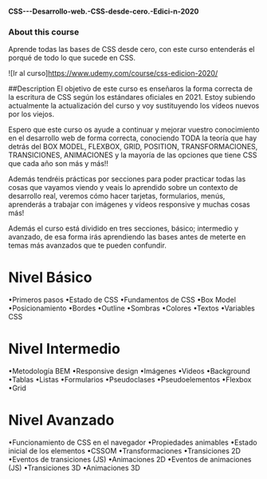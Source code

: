 #### CSS---Desarrollo-web.-CSS-desde-cero.-Edici-n-2020

### About this course
Aprende todas las bases de CSS desde cero, con este curso entenderás el porqué de todo lo que sucede en CSS.

![Ir al curso]https://www.udemy.com/course/css-edicion-2020/

##Description
El objetivo de este curso es enseñaros la forma correcta de la escritura de CSS según los estándares oficiales en 2021. Estoy subiendo actualmente la actualización del curso y voy sustituyendo los vídeos nuevos por los viejos.

Espero que este curso os ayude a continuar y mejorar vuestro conocimiento en el desarrollo web de forma correcta, conociendo TODA la teoría que hay detrás del BOX MODEL, FLEXBOX, GRID, POSITION, TRANSFORMACIONES, TRANSICIONES, ANIMACIONES y la mayoría de las opciones que tiene CSS que cada año son más y más!!

Además tendréis prácticas por secciones para poder practicar todas las cosas que vayamos viendo y veais lo aprendido sobre un contexto de desarrollo real, veremos cómo hacer tarjetas, formularios, menús, aprenderás a trabajar con imágenes y vídeos responsive y muchas cosas más!

Además el curso está dividido en tres secciones, básico; intermedio y avanzado, de esa forma irás aprendiendo las bases antes de meterte en temas más avanzados que te pueden confundir.

# Nivel Básico
•Primeros pasos
•Estado de CSS
•Fundamentos de CSS
•Box Model
•Posicionamiento
•Bordes
•Outline
•Sombras
•Colores
•Textos
•Variables CSS

# Nivel Intermedio
•Metodología BEM
•Responsive design
•Imágenes
•Videos
•Background
•Tablas
•Listas
•Formularios
•Pseudoclases
•Pseudoelementos
•Flexbox
•Grid

# Nivel Avanzado
•Funcionamiento de CSS en el navegador
•Propiedades animables
•Estado inicial de los elementos
•CSSOM
•Transformaciones
•Transiciones 2D
•Eventos de transiciones (JS)
•Animaciones 2D
•Eventos de animaciones (JS)
•Transiciones 3D
•Animaciones 3D
